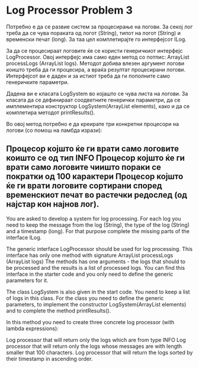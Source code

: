 # Log Processor Problem 3 
Потребно е да се развие систем за процесирање на логови. За секој лог треба да се чува пораката од логот (String), типот на логот (String) и временски печат (long). За таа цел комплетирајте го интерфејсот ILog.

За да се процесираат логовите ќе се користи генеричкиот интерфејс LogProcessor. Овој интерфејс има само еден метод со потпис: ArrayList processLogs (ArrayList logs). Методот добива влезен аргумент логови коишто треба да ги процесира, а враќа резултат процесирани логови. Интерфејсот ви е даден и за истиот треба да ги пополните само генеричките параметри.

Дадена ви е класата LogSystem во којашто се чува листа на логови. За класата да се дефинираат соодветните генерички параметри, да се имплементира конструктор LogSystem(ArrayList elements), како и да се комплетира методот printResults().

Во овој метод потребно е да креирате три конкретни процесори на логови (со помош на ламбда изрази):

Процесор којшто ќе ги врати само логовите коишто се од тип INFO
Процесор којшто ќе ги врати само логовите чиишто пораки се пократки од 100 карактери
Процесор којшто ќе ги врати логовите сортирани според временскиот печат во растечки редослед (од најстар кон најнов лог).
--

You are asked to develop a system for log processing. For each log you need to keep the message from the log (String), the type of the log (String) and a timestamp (long). For that purpose complete the missing parts of the interface ILog.

The generic interface LogProcessor should be used for log processing. This interface has only one method with signature ArrayList processLogs (ArrayList logs) The methods has one arguments - the logs that should to be processed and the results is a list of processed logs. You can find this interface in the starter code and you only need to define the generic parameters for it.

The class LogSystem is also given in the start code. You need to keep a list of logs in this class. For the class you need to define the generic parameters, to implement the constructor LogSystem(ArrayList elements) and to complete the method printResults().

In this method you need to create three concrete log processor (with lambda expressions):

Log processor that will return only the logs which are from type INFO
Log processor that will return only the logs whose messages are with length smaller that 100 characters.
Log processor that will return the logs sorted by their timestamp in ascending order.